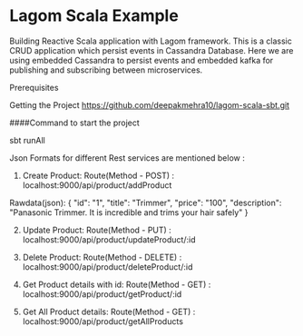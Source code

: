# Lagom Scala Example

Building Reactive Scala application with Lagom framework. This is a classic CRUD application which persist events in Cassandra Database. Here we are using embedded Cassandra to persist events and embedded kafka for publishing and subscribing between microservices.

Prerequisites

Getting the Project
https://github.com/deepakmehra10/lagom-scala-sbt.git

####Command to start the project

sbt runAll

Json Formats for different Rest services are mentioned below :
1. Create Product:
Route(Method - POST) : localhost:9000/api/product/addProduct

Rawdata(json): { "id": "1", "title": "Trimmer", "price": "100", "description": "Panasonic Trimmer. It is incredible and trims your hair safely" }

2. Update Product:
Route(Method - PUT) : localhost:9000/api/product/updateProduct/:id

3. Delete Product:
Route(Method - DELETE) : localhost:9000/api/product/deleteProduct/:id

4. Get Product details with id:
Route(Method - GET) : localhost:9000/api/product/getProduct/:id

5. Get All Product details:
Route(Method - GET) : localhost:9000/api/product/getAllProducts


